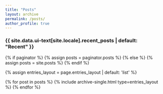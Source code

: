 ```yaml
---
title: "Posts"
layout: archive
permalink: /posts/
author_profile: true
---
```




<h3 class="archive__subtitle">{{ site.data.ui-text[site.locale].recent_posts | default: "Recent" }}</h3>

{% if paginator %}
  {% assign posts = paginator.posts %}
{% else %}
  {% assign posts = site.posts %}
{% endif %}

{% assign entries_layout = page.entries_layout | default: 'list' %}
<div class="entries-{{ entries_layout }}">
  {% for post in posts %}
    {% include archive-single.html type=entries_layout %}
  {% endfor %}
</div>

